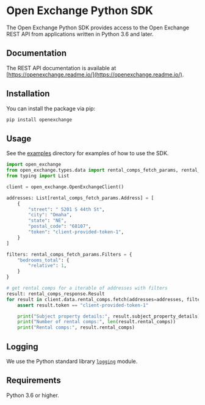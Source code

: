 # Open Exchange Python SDK

The Open Exchange Python SDK provides access to the Open Exchange REST API from applications written in Python 3.6
and later.

## Documentation

The REST API documentation is available at [https://openexchange.readme.io/](https://openexchange.readme.io/).

## Installation

You can install the package via pip:

```bash
pip install openexchange
```

## Usage

See the [examples][0] directory for examples of how to use the SDK.

```python
import open_exchange
from open_exchange.types.data import rental_comps_fetch_params, rental_comps_response
from typing import List

client = open_exchange.OpenExchangeClient()

addresses: List[rental_comps_fetch_params.Address] = [
    {
        "street": " 5201 S 44th St",
        "city": "Omaha",
        "state": "NE",
        "postal_code": "68107",
        "token": "client-provided-token-1",
    }
]

filters: rental_comps_fetch_params.Filters = {
    "bedrooms_total": {
        "relative": 1,
    }
}

# get rental comps for a iterable of addresses with filters
result: rental_comps_response.Result
for result in client.data.rental_comps.fetch(addresses=addresses, filters=filters):
    assert result.token == "client-provided-token-1"

    print("Subject property details:", result.subject_property_details)
    print("Number of rental comps:", len(result.rental_comps))
    print("Rental comps:", result.rental_comps)
```

## Logging

We use the Python standard library [`logging`](https://docs.python.org/3/library/logging.html) module.

## Requirements

Python 3.6 or higher.


[0]: https://github.com/opendoor-labs/open-exchange-python/tree/main/examples